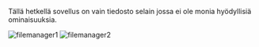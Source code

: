 Tällä hetkellä sovellus on vain tiedosto selain jossa ei ole monia hyödyllisiä ominaisuuksia.

![filemanager1](https://github.com/Paavo55/paavonfilemanager/assets/151019834/f311869f-9526-4448-b4fe-0f3884ee06f2)
![filemanager2](https://github.com/Paavo55/paavonfilemanager/assets/151019834/142a91c9-3a1b-4e97-84ef-5dca3b71f2eb)
